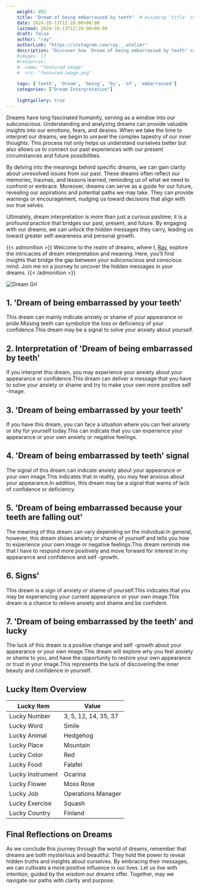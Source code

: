 ```yaml
---
    weight: 892
    title: "Dream of being embarrassed by teeth"  # Assuming 'title' column exists
    date: 2024-10-13T12:28:00+08:00
    lastmod: 2024-10-13T12:28:00+08:00
    draft: false
    author: "ray"
    authorLink: "https://instagram.com/ray._.atelier"
    description: "Discover how 'Dream of being embarrassed by teeth' can interpret your future and uncover its significant meanings in your life."
    #images: []
    #resources:
    #- name: "featured-image"
    #  src: "featured-image.png"
    
    tags: ['teeth', 'Dream', 'being', 'by', 'of', 'embarrassed']
    categories: ["Dream Interpretation"]
    
    lightgallery: true
---
```

    
Dreams have long fascinated humanity, serving as a window into our subconscious. Understanding and analyzing dreams can provide valuable insights into our emotions, fears, and desires. When we take the time to interpret our dreams, we begin to unravel the complex tapestry of our inner thoughts. This process not only helps us understand ourselves better but also allows us to connect our past experiences with our present circumstances and future possibilities.

By delving into the meanings behind specific dreams, we can gain clarity about unresolved issues from our past. These dreams often reflect our memories, traumas, and lessons learned, reminding us of what we need to confront or embrace. Moreover, dreams can serve as a guide for our future, revealing our aspirations and potential paths we may take. They can provide warnings or encouragement, nudging us toward decisions that align with our true selves.

Ultimately, dream interpretation is more than just a curious pastime; it is a profound practice that bridges our past, present, and future. By engaging with our dreams, we can unlock the hidden messages they carry, leading us toward greater self-awareness and personal growth.

{{< admonition >}}
Welcome to the realm of dreams, where I, [Ray](https://instagram.com/ray._.atelier), explore the intricacies of dream interpretation and meaning. Here, you’ll find insights that bridge the gap between your subconscious and conscious mind. Join me on a journey to uncover the hidden messages in your dreams.
{{< /admonition >}}

![Dream Grl](https://cdn.pixabay.com/photo/2017/11/02/03/35/gothic-2910057_1280.jpg "Dream Grl")

## 1. 'Dream of being embarrassed by your teeth'
This dream can mainly indicate anxiety or shame of your appearance or pride.Missing teeth can symbolize the loss or deficiency of your confidence.This dream may be a signal to solve your anxiety about yourself.

## 2. Interpretation of 'Dream of being embarrassed by teeth'
If you interpret this dream, you may experience your anxiety about your appearance or confidence.This dream can deliver a message that you have to solve your anxiety or shame and try to make your own more positive self -image.

## 3. 'Dream of being embarrassed by your teeth'
If you have this dream, you can face a situation where you can feel anxiety or shy for yourself today.This can indicate that you can experience your appearance or your own anxiety or negative feelings.

## 4. 'Dream of being embarrassed by teeth' signal
The signal of this dream can indicate anxiety about your appearance or your own image.This indicates that in reality, you may feel anxious about your appearance.In addition, this dream may be a signal that warns of lack of confidence or deficiency.

## 5. 'Dream of being embarrassed because your teeth are falling out'
The meaning of this dream can vary depending on the individual.In general, however, this dream shows anxiety or shame of yourself and tells you how to experience your own image or negative feelings.This dream reminds me that I have to respond more positively and move forward for interest in my appearance and confidence and self -growth.

## 6. Signs'
This dream is a sign of anxiety or shame of yourself.This indicates that you may be experiencing your current appearance or your own image.This dream is a chance to relieve anxiety and shame and be confident.

## 7. 'Dream of being embarrassed by the teeth' and lucky
The luck of this dream is a positive change and self -growth about your appearance or your own image.This dream will explore why you feel anxiety or shame to you, and have the opportunity to restore your own appearance or trust in your image.This represents the luck of discovering the inner beauty and confidence in yourself.

## Lucky Item Overview
| Lucky Item          | Value              |
|---------------|--------------------|
| Lucky Number        | 3, 5, 12, 14, 35, 37  |
| Lucky Word          | Smile |
| Lucky Animal        | Hedgehog |
| Lucky Place         | Mountain     |
| Lucky Color         | Red     |
| Lucky Food          | Falafel      |
| Lucky Instrument    | Ocarina |
| Lucky Flower        | Moss Rose    |
| Lucky Job           | Operations Manager       |
| Lucky Exercise      | Squash  |
| Lucky Country       | Finland    |


##  Final Reflections on Dreams

As we conclude this journey through the world of dreams, remember that dreams are both mysterious and beautiful. They hold the power to reveal hidden truths and insights about ourselves. By embracing their messages, we can cultivate a more positive influence in our lives. Let us live with intention, guided by the wisdom our dreams offer. Together, may we navigate our paths with clarity and purpose.
